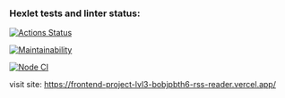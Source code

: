 ### Hexlet tests and linter status:
[![Actions Status](https://github.com/VGovorin/frontend-project-lvl3/workflows/hexlet-check/badge.svg)](https://github.com/VGovorin/frontend-project-lvl3/actions)

[![Maintainability](https://api.codeclimate.com/v1/badges/bea6fc551570c6a8968c/maintainability)](https://codeclimate.com/github/VGovorin/frontend-project-lvl3/maintainability)

[![Node CI](https://github.com/VGovorin/frontend-project-lvl3/actions/workflows/node.js.yml/badge.svg)](https://github.com/VGovorin/frontend-project-lvl3/actions)

visit site: https://frontend-project-lvl3-bobjpbth6-rss-reader.vercel.app/